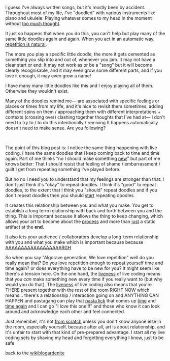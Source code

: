 I guess I've always written songs, but it's mostly been by accident. Throughout most of my life, I've "doodled" with various instruments like piano and ukulele: Playing whatever comes to my head in the moment without [too much thought](https://www.todepond.com/sky/recordings/). 

It just so happens that when you do this, you can't help but play many of the same little doodles again and again. When you act in an automatic way, [repetition is natural](https://www.todepond.com/wikiblogarden/repetition/box).

The more you play a specific little doodle, the more it gets cemented as something you slip into and out of, whenever you jam. It may not have a clear start or end: It may not work as or be a "song" but it will become clearly recognisable, and it may even grow some different parts, and if you love it enough, it may even grow a name!

I have many many little doodles like this and I enjoy playing all of them. Otherwise they wouldn't exist. 

Many of the doodles remind me— are associated with specific feelings or places or times from my life, and it's nice to revisit them sometimes, adding different spins on them / approaching them with different interpretations + contexts (crossing over) clashing together thoughts that I've had at— I don't need to try to / to do this intentionally \\ remixing It happens automatically doesn't need to make sense. Are you following? 

<br>

The point of this blog post is: I notice the same thing happening with live coding. I have the same doodles that I keep coming back to time and time again. Part of me thinks "no I should make something [new](https://youtu.be/WMJ1H3Ai-qs?si=cDX_S0vAUFnPud9j)" but part of me knows better: That I should resist that feeling of shame / embarrassment / guilt I get from repeating something I've played before. 

But no no I need you to understand that my feelings are stronger than that: I don't just think it's "okay" to repeat doodles. I think it's "good" to repeat doodles, to the extent that I think you "should" repeat doodles and if you don't repeat doodles then you should [start](https://post.lurk.org/@froos/114545146860160033) repeating doodles.

It creates this relationship between you and what you make. You get to establish a long term relationship with back and forth between you and the thing. This is important because it allows the thing to keep changing, which allows your art to become about the [process](https://www.todepond.com/wikiblogarden/scrappy-fiddles/sharing/normalising/live/) and more than [just](https://www.todepond.com/wikiblogarden/better-computing/just/) a static artifact at the **end**.

It also lets your audience / collaborators develop a long-term relationship with you and what you make which is important because because [AAAAAAAAAAAAAAAAAARGH](https://mas.to/@TodePond/114755815037773731) 

So when you say "Algorave generation, We love repetition" well do you really mean that? Do you love repetition enough to repeat yourself time and time again? or does everything have to be new for you? It might seem like there's a tension here. On the one hand, the [liveness](https://www.todepond.com/sky/definition-of-live-coding/) of live coding means that you *can* make something new every time if you really want to (but why would you do that). The [liveness](https://www.todepond.com/sky/liveness) of live coding also means that you're THERE present together with the rest of the room RIGHT NOW which means... there's a relationship / interaction going on and ANYTHING CAN HAPPEN and pastagang can play that [pasta lick](https://mas.to/@TodePond/114831059612716832) that comes up [time](https://youtu.be/k0H_rX7G2oQ?si=CMlE-VkQDcsq0bV8) and [time again](https://youtu.be/6H8oRjvYs2o?si=2alCGmfvWzEb_ddP) and I can go "I love this one!!!" and those who know it can look around and acknowledge each other and feel connected. 

Just remember, it's not [from scratch](https://www.todepond.com/sky/from-scratch-live-coding-is-a-lie) unless you don't know anyone else in the room, especially yourself, because after all, art is about relationship, and it's unfair to start with that kind of pre-prepared advantage. I start all my live coding sets by shaving my head and forgetting everything I know, just to be safe

back to the [wikiblogardenite](/wikiblogardenite)
